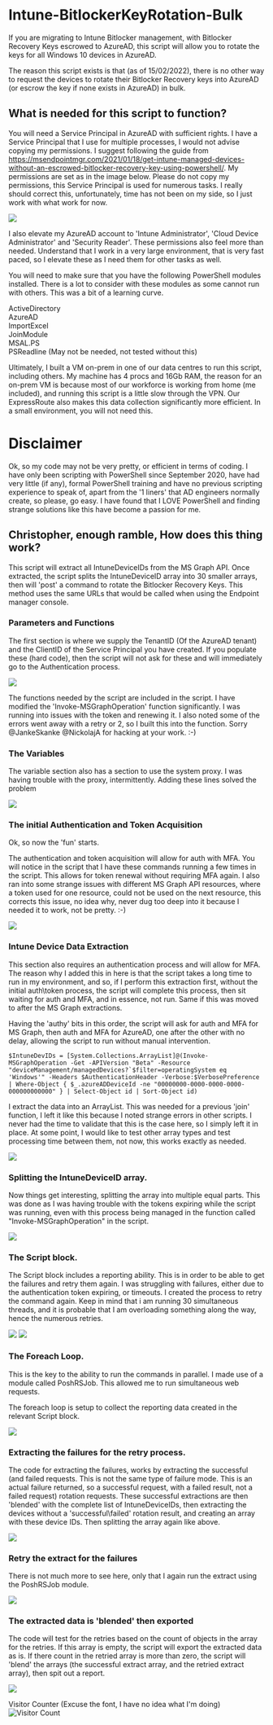 # Intune-BitlockerKeyRotation-Bulk

If you are migrating to Intune Bitlocker management, with Bitlocker Recovery Keys escrowed to AzureAD, this script will allow you to rotate the keys for all Windows 10 devices in AzureAD. 

The reason this script exists is that (as of 15/02/2022), there is no other way to request the devices to rotate their Bitlocker Recovery keys into AzureAD (or escrow the key if none exists in AzureAD) in bulk.

## What is needed for this script to function?

You will need a Service Principal in AzureAD with sufficient rights. I have a Service Principal that I use for multiple processes, I would not advise copying my permissions. I suggest following the guide from <https://msendpointmgr.com/2021/01/18/get-intune-managed-devices-without-an-escrowed-bitlocker-recovery-key-using-powershell/>. My permissions are set as in the image below. Please do not copy my permissions, this Service Principal is used for numerous tasks. I really should correct this, unfortunately, time has not been on my side, so I just work with what work for now. 

![](https://github.com/christopherbaxter/StaleComputerAccounts/blob/main/Images/ServicePrincipal%20-%20API%20Permissions.jpg)

I also elevate my AzureAD account to 'Intune Administrator', 'Cloud Device Administrator' and 'Security Reader'. These permissions also feel more than needed. Understand that I work in a very large environment, that is very fast paced, so I elevate these as I need them for other tasks as well.

You will need to make sure that you have the following PowerShell modules installed. There is a lot to consider with these modules as some cannot run with others. This was a bit of a learning curve. 

ActiveDirectory\
AzureAD\
ImportExcel\
JoinModule\
MSAL.PS\
PSReadline (May not be needed, not tested without this)

Ultimately, I built a VM on-prem in one of our data centres to run this script, including others. My machine has 4 procs and 16Gb RAM, the reason for an on-prem VM is because most of our workforce is working from home (me included), and running this script is a little slow through the VPN. Our ExpressRoute also makes this data collection significantly more efficient. In a small environment, you will not need this.

# Disclaimer

Ok, so my code may not be very pretty, or efficient in terms of coding. I have only been scripting with PowerShell since September 2020, have had very little (if any), formal PowerShell training and have no previous scripting experience to speak of, apart from the '1 liners' that AD engineers normally create, so please, go easy. I have found that I LOVE PowerShell and finding strange solutions like this have become a passion for me.

## Christopher, enough ramble, How does this thing work?

This script will extract all IntuneDeviceIDs from the MS Graph API. Once extracted, the script splits the IntuneDeviceID array into 30 smaller arrays, then will 'post' a command to rotate the Bitlocker Recovery Keys. This method uses the same URLs that would be called when using the Endpoint manager console.

### Parameters and Functions

The first section is where we supply the TenantID (Of the AzureAD tenant) and the ClientID of the Service Principal you have created. If you populate these (hard code), then the script will not ask for these and will immediately go to the Authentication process.

![](https://github.com/christopherbaxter/Intune-BitlockerKeyRotation-Bulk/blob/348f157a46d96611fcff401e25d5fe79ce47c3b1/Images/01-ParamsandFunctions.jpg)

The functions needed by the script are included in the script. I have modified the 'Invoke-MSGraphOperation' function significantly. I was running into issues with the token and renewing it. I also noted some of the errors went away with a retry or 2, so I built this into the function. Sorry @JankeSkanke @NickolajA for hacking at your work. :-)

### The Variables

The variable section also has a section to use the system proxy. I was having trouble with the proxy, intermittently. Adding these lines solved the problem

![](https://github.com/christopherbaxter/Intune-BitlockerKeyRotation-Bulk/blob/348f157a46d96611fcff401e25d5fe79ce47c3b1/Images/02-Variables.jpg)

### The initial Authentication and Token Acquisition

Ok, so now the 'fun' starts.

The authentication and token acquisition will allow for auth with MFA. You will notice in the script that I have these commands running a few times in the script. This allows for token renewal without requiring MFA again. I also ran into some strange issues with different MS Graph API resources, where a token used for one resource, could not be used on the next resource, this corrects this issue, no idea why, never dug too deep into it because I needed it to work, not be pretty. :-)

![](https://github.com/christopherbaxter/Intune-BitlockerKeyRotation-Bulk/blob/348f157a46d96611fcff401e25d5fe79ce47c3b1/Images/03-GenerateAuthtokenandAuthHeader.jpg)

### Intune Device Data Extraction

This section also requires an authentication process and will allow for MFA. The reason why I added this in here is that the script takes a long time to run in my environment, and so, if I perform this extraction first, without the initial auth\token process, the script will complete this process, then sit waiting for auth and MFA, and in essence, not run. Same if this was moved to after the MS Graph extractions. 

Having the 'authy' bits in this order, the script will ask for auth and MFA for MS Graph, then auth and MFA for AzureAD, one after the other with no delay, allowing the script to run without manual intervention. 

    $IntuneDevIDs = [System.Collections.ArrayList]@(Invoke-MSGraphOperation -Get -APIVersion "Beta" -Resource "deviceManagement/managedDevices?`$filter=operatingSystem eq 'Windows'" -Headers $AuthenticationHeader -Verbose:$VerbosePreference | Where-Object { $_.azureADDeviceId -ne "00000000-0000-0000-0000-000000000000" } | Select-Object id | Sort-Object id)    

I extract the data into an ArrayList. This was needed for a previous 'join' function, I left it like this because I noted strange errors in other scripts. I never had the time to validate that this is the case here, so I simply left it in place. At some point, I would like to test other array types and test processing time between them, not now, this works exactly as needed.

![](https://github.com/christopherbaxter/Intune-BitlockerKeyRotation-Bulk/blob/348f157a46d96611fcff401e25d5fe79ce47c3b1/Images/04-ExtractIntuneDeviceIDs.jpg)

### Splitting the IntuneDeviceID array.

Now things get interesting, splitting the array into multiple equal parts. This was done as I was having trouble with the tokens expiring while the script was running, even with this process being managed in the function called "Invoke-MSGraphOperation" in the script.

![](https://github.com/christopherbaxter/Intune-BitlockerKeyRotation-Bulk/blob/348f157a46d96611fcff401e25d5fe79ce47c3b1/Images/05-SplitTheIntuneDeviceIDArray.jpg)

### The Script block.

The Script block includes a reporting ability. This is in order to be able to get the failures and retry them again. I was struggling with failures, either due to the authentication token expiring, or timeouts. I created the process to retry the command again. Keep in mind that i am running 30 simultaneous threads, and it is probable that I am overloading something along the way, hence the numerous retries.

![](https://github.com/christopherbaxter/Intune-BitlockerKeyRotation-Bulk/blob/348f157a46d96611fcff401e25d5fe79ce47c3b1/Images/06-ScriptBlock-1.jpg)
![](https://github.com/christopherbaxter/Intune-BitlockerKeyRotation-Bulk/blob/348f157a46d96611fcff401e25d5fe79ce47c3b1/Images/07-ScriptBlock-2.jpg)

### The Foreach Loop.

This is the key to the ability to run the commands in parallel. I made use of a module called PoshRSJob. This allowed me to run simultaneous web requests.

The foreach loop is setup to collect the reporting data created in the relevant Script block.

![](https://github.com/christopherbaxter/Intune-BitlockerKeyRotation-Bulk/blob/348f157a46d96611fcff401e25d5fe79ce47c3b1/Images/08-ForeachLoop.jpg)

### Extracting the failures for the retry process.

The code for extracting the failures, works by extracting the successful (and failed requests. This is not the same type of failure mode. This is an actual failure returned, so a successful request, with a failed result, not a failed request) rotation requests. These successful extractions are then 'blended' with the complete list of IntuneDeviceIDs, then extracting the devices without a 'successful\failed' rotation result, and creating an array with these device IDs. Then splitting the array again like above.

![](https://github.com/christopherbaxter/Intune-BitlockerKeyRotation-Bulk/blob/348f157a46d96611fcff401e25d5fe79ce47c3b1/Images/09-FailedRotationExtractionArrayCreationandSplit.jpg)

### Retry the extract for the failures

There is not much more to see here, only that I again run the extract using the PoshRSJob module.

![](https://github.com/christopherbaxter/Intune-BitlockerKeyRotation-Bulk/blob/348f157a46d96611fcff401e25d5fe79ce47c3b1/Images/10-RetryFailures.jpg)

### The extracted data is 'blended' then exported

The code will test for the retries based on the count of objects in the array for the retries. If this array is empty, the script will export the extracted data as is. If there count in the retried array is more than zero, the script will 'blend' the arrays (the successful extract array, and the retried extract array), then spit out a report.

![](https://github.com/christopherbaxter/Intune-BitlockerKeyRotation-Bulk/blob/348f157a46d96611fcff401e25d5fe79ce47c3b1/Images/11-GenerateandExportReport.jpg)

Visitor Counter (Excuse the font, I have no idea what I'm doing)\
![Visitor Count](https://profile-counter.glitch.me/Intune-BitlockerKeyRotation-Bulk/count.svg)